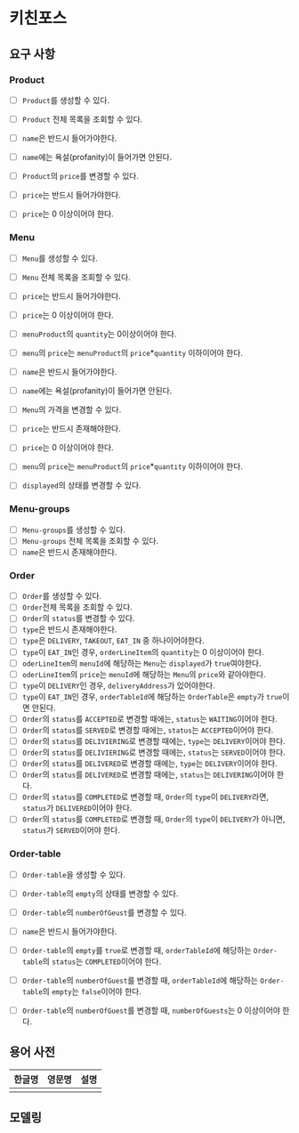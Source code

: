 # 키친포스

## 요구 사항
### Product
- [ ] `Product`를 생성할 수 있다.
- [ ] `Product` 전체 목록을 조회할 수 있다.
- [ ] `name`은 반드시 들어가야한다.
- [ ] `name`에는 욕설(profanity)이 들어가면 안된다.

- [ ] `Product`의 `price`를 변경할 수 있다.
- [ ] `price`는 반드시 들어가야한다.
- [ ] `price`는 0 이상이어야 한다.

### Menu 
- [ ] `Menu`를 생성할 수 있다.
- [ ] `Menu` 전체 목록을 조회할 수 있다.
- [ ] `price`는 반드시 들어가야한다.
- [ ] `price`는 0 이상이어야 한다.
- [ ] `menuProduct`의 `quantity`는 0이상이어야 한다.
- [ ] `menu`의 `price`는 `menuProduct`의 `price`*`quantity` 이하이어야 한다.
- [ ] `name`은 반드시 들어가야한다.
- [ ] `name`에는 욕설(profanity)이 들어가면 안된다.

- [ ] `Menu`의 가격을 변경할 수 있다.
- [ ] `price`는 반드시 존재해야한다.
- [ ] `price`는 0 이상이어야 한다.
- [ ] `menu`의 `price`는 `menuProduct`의 `price`*`quantity` 이하이어야 한다.
- [ ] `displayed`의 상태를 변경할 수 있다.

### Menu-groups 
- [ ] `Menu-groups`를 생성할 수 있다.
- [ ] `Menu-groups` 전체 목록을 조회할 수 있다.
- [ ] `name`은 반드시 존재해야한다.

### Order
- [ ] `Order`를 생성할 수 있다.
- [ ] `Order`전체 목록을 조회할 수 있다.
- [ ] `Order`의 `status`를 변경할 수 있다.
- [ ] `type`은 반드시 존재해야한다.
- [ ] `type`은 `DELIVERY`, `TAKEOUT`, `EAT_IN` 중 하나이어야한다.
- [ ] `type`이 `EAT_IN`인 경우, `orderLineItem`의 `quantity`는 0 이상이어야 한다.
- [ ] `oderLineItem`의 `menuId`에 해당하는 `Menu`는 `displayed`가 `true`여야한다. 
- [ ] `oderLineItem`의 `price`는 `menuId`에 해당하는 `Menu`의 `price`와 같아야한다.
- [ ] `type`이 `DELIVERY`인 경우, `deliveryAddress`가 있어야한다.
- [ ] `type`이 `EAT_IN`인 경우, `orderTableId`에 해당하는 `OrderTable`은 `empty`가 `true`이면 안된다.
- [ ] `Order`의 `status`를 `ACCEPTED`로 변경할 때에는, `status`는 `WAITING`이어야 한다.
- [ ] `Order`의 `status`를 `SERVED`로 변경할 때에는, `status`는 `ACCEPTED`이어야 한다.
- [ ] `Order`의 `status`를 `DELIVIERING`로 변경할 때에는, `type`는 `DELIVERY`이어야 한다.
- [ ] `Order`의 `status`를 `DELIVIERING`로 변경할 때에는, `status`는 `SERVED`이어야 한다.
- [ ] `Order`의 `status`를 `DELIVERED`로 변경할 때에는, `type`는 `DELIVERY`이어야 한다.
- [ ] `Order`의 `status`를 `DELIVERED`로 변경할 때에는, `status`는 `DELIVERING`이어야 한다.
- [ ] `Order`의 `status`를 `COMPLETED`로 변경할 때, `Order`의 `type`이 `DELIVERY`라면, `status`가 `DELIVERED`이어야 한다.
- [ ] `Order`의 `status`를 `COMPLETED`로 변경할 때, `Order`의 `type`이 `DELIVERY`가 아니면, `status`가 `SERVED`이어야 한다.

### Order-table
- [ ] `Order-table`을 생성할 수 있다.
- [ ] `Order-table`의 `empty`의 상태를 변경할 수 있다.
- [ ] `Order-table`의 `numberOfGeust`를 변경할 수 있다.
- [ ] `name`은 반드시 들어가야한다.
- [ ] `Order-table`의 `empty`를 `true`로 변경할 때, `orderTableId`에 해당하는 `Order-table`의 `status`는 `COMPLETED`이어야 한다.
- [ ] `Order-table`의 `numberOfGuest`를 변경할 때, `orderTableId`에 해당하는 `Order-table`의 `empty`는 `false`이어야 한다.
- [ ] `Order-table`의 `numberOfGuest`를 변경할 때, `numberOfGuests`는 0 이상이어야 한다.
  

## 용어 사전

| 한글명 | 영문명 | 설명 |
| --- | --- | --- |
|  |  |  |

## 모델링
